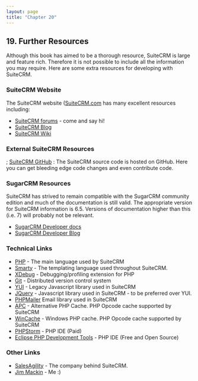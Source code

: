 ```yaml
---
layout: page
title: "Chapter 20"
---
```

<span id="chap18.xhtml"></span>

<div>

## <span class="section-number">19. </span>Further Resources ##

Although this book has aimed to be a thorough resource, SuiteCRM is large and feature rich. Therefore it is not possible to include all the information you may require. Here are some extra resources for developing with SuiteCRM.

### SuiteCRM Website ###

The SuiteCRM website ([SuiteCRM.com](http://suitecrm.com) has many excellent resources including:

* [SuiteCRM forums](https://suitecrm.com/forum/index) - come and say hi!
* [SuiteCRM Blog](https://suitecrm.com/suitecrm/blog)
* [SuiteCRM Wiki](https://suitecrm.com/wiki/index.php/Main_Page)

### External SuiteCRM Resources ###

; [SuiteCRM GitHub](https://github.com/salesagility/SuiteCRM)
: The SuiteCRM source code is hosted on GitHub. Here you can get bleeding edge code changes and even contribute code.

### SugarCRM Resources ###

SuiteCRM has strived to remain compatible with the SugarCRM community edition and much of the documentation is still valid. The appropriate version for SuiteCRM information is 6.5. Versions of documentation higher than this (i.e. 7) will probably not be relevant.

* [SugarCRM Developer docs](http://support.sugarcrm.com/02_Documentation/04_Sugar_Developer/)
* [SugarCRM Developer Blog](http://developer.sugarcrm.com/)

### Technical Links ###

* [PHP](http://php.net/) - The main language used by SuiteCRM
* [Smarty](http://www.smarty.net/) - The templating language used throughout SuiteCRM.
* [XDebug](http://xdebug.org) - Debugging/profiling extension for PHP
* [Git](http://git-scm.com/) - Distributed version control system
* [YUI](http://yuilibrary.com/) - Legacy Javascript library used in SuiteCRM
* [JQuery](https://jquery.com/) - Javascript library used in SuiteCRM - to be preferred over YUI.
* [PHPMailer](https://github.com/PHPMailer/PHPMailer) Email library used in SuiteCRM
* [APC](http://php.net/manual/en/book.apc.php) - Alternative PHP Cache. PHP Opcode cache supported by SuiteCRM
* [WinCache](http://php.net/manual/en/book.wincache.php) - Windows PHP cache. PHP Opcode cache supported by SuiteCRM
* [PHPStorm](https://www.jetbrains.com/phpstorm/) - PHP IDE (Paid)
* [Eclipse PHP Development Tools](https://eclipse.org/pdt/) - PHP IDE (Free and Open Source)

### Other Links ###

* [SalesAgility](https://salesagility.com/) - The company behind SuiteCRM.
* [Jim Mackin](http://www.jsmackin.co.uk) - Me :)


</div>
